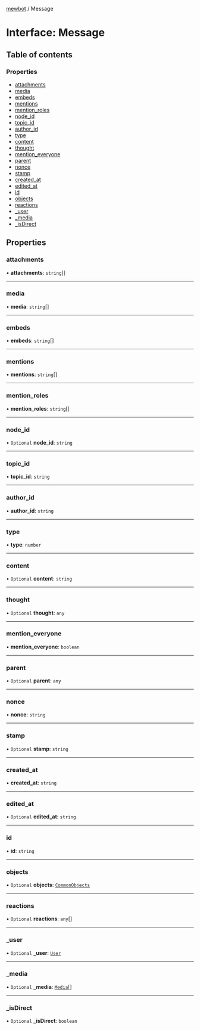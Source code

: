 [mewbot](../README.md) / Message

# Interface: Message

## Table of contents

### Properties

- [attachments](Message.md#attachments)
- [media](Message.md#media)
- [embeds](Message.md#embeds)
- [mentions](Message.md#mentions)
- [mention\_roles](Message.md#mention_roles)
- [node\_id](Message.md#node_id)
- [topic\_id](Message.md#topic_id)
- [author\_id](Message.md#author_id)
- [type](Message.md#type)
- [content](Message.md#content)
- [thought](Message.md#thought)
- [mention\_everyone](Message.md#mention_everyone)
- [parent](Message.md#parent)
- [nonce](Message.md#nonce)
- [stamp](Message.md#stamp)
- [created\_at](Message.md#created_at)
- [edited\_at](Message.md#edited_at)
- [id](Message.md#id)
- [objects](Message.md#objects)
- [reactions](Message.md#reactions)
- [\_user](Message.md#_user)
- [\_media](Message.md#_media)
- [\_isDirect](Message.md#_isdirect)

## Properties

### attachments

• **attachments**: `string`[]

___

### media

• **media**: `string`[]

___

### embeds

• **embeds**: `string`[]

___

### mentions

• **mentions**: `string`[]

___

### mention\_roles

• **mention\_roles**: `string`[]

___

### node\_id

• `Optional` **node\_id**: `string`

___

### topic\_id

• **topic\_id**: `string`

___

### author\_id

• **author\_id**: `string`

___

### type

• **type**: `number`

___

### content

• `Optional` **content**: `string`

___

### thought

• `Optional` **thought**: `any`

___

### mention\_everyone

• **mention\_everyone**: `boolean`

___

### parent

• `Optional` **parent**: `any`

___

### nonce

• **nonce**: `string`

___

### stamp

• `Optional` **stamp**: `string`

___

### created\_at

• **created\_at**: `string`

___

### edited\_at

• `Optional` **edited\_at**: `string`

___

### id

• **id**: `string`

___

### objects

• `Optional` **objects**: [`CommonObjects`](CommonObjects.md)

___

### reactions

• `Optional` **reactions**: `any`[]

___

### \_user

• `Optional` **\_user**: [`User`](User.md)

___

### \_media

• `Optional` **\_media**: [`Media`](Media.md)[]

___

### \_isDirect

• `Optional` **\_isDirect**: `boolean`
